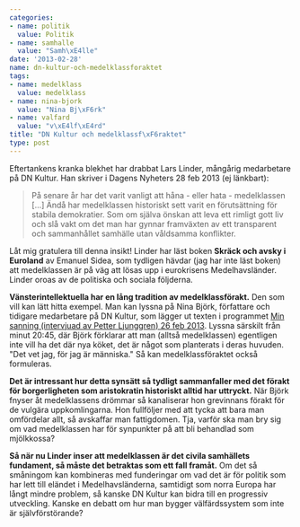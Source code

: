 ```yaml
---
categories:
- name: politik
  value: Politik
- name: samhalle
  value: "Samh\xE4lle"
date: '2013-02-28'
name: dn-kultur-och-medelklassforaktet
tags:
- name: medelklass
  value: medelklass
- name: nina-bjork
  value: "Nina Bj\xF6rk"
- name: valfard
  value: "v\xE4lf\xE4rd"
title: "DN Kultur och medelklassf\xF6raktet"
type: post
---
```

Eftertankens kranka blekhet har drabbat Lars Linder, mångårig medarbetare på DN Kultur. Han skriver i Dagens Nyheters 28 feb 2013 (ej länkbart):

> På senare år har det varit vanligt att håna - eller hata - medelklassen [...] Ändå har medelklassen historiskt sett varit en förutsättning för stabila demokratier. Som om själva önskan att leva ett rimligt gott liv och slå vakt om det man har gynnar framväxten av ett transparent och sammanhållet samhälle utan våldsamma konflikter.

Låt mig gratulera till denna insikt! Linder har läst boken **Skräck och avsky i Euroland** av Emanuel Sidea, som tydligen hävdar (jag har inte läst boken) att medelklassen är på väg att lösas upp i eurokrisens Medelhavsländer. Linder oroas av de politiska och sociala följderna.

**Vänsterintellektuella har en lång tradition av medelklassförakt.** Den som vill kan lätt hitta exempel. Man kan lyssna på Nina Björk, författare och tidigare medarbetare på DN Kultur, som lägger ut texten i programmet [Min sanning (intervjuad av Petter Ljunggren) 26 feb 2013](http://www.svtplay.se/video/1056776/del-7-av-8-nina-bjork). Lyssna särskilt från minut 20:45, där Björk förklarar att man (alltså medelklassen) egentligen inte vill ha det där nya köket, det är något som planterats i deras huvuden. "Det vet jag, för jag är människa." Så kan medelklassföraktet också formuleras.

**Det är intressant hur detta synsätt så tydligt sammanfaller med det förakt för borgerligheten som aristokratin historiskt alltid har uttryckt.** När Björk fnyser åt medelklassens drömmar så kanaliserar hon grevinnans förakt för de vulgära uppkomlingarna. Hon fullföljer med att tycka att bara man omfördelar allt, så avskaffar man fattigdomen. Tja, varför ska man bry sig om vad medelklassen har för synpunkter på att bli behandlad som mjölkkossa?

**Så när nu Linder inser att medelklassen är det civila samhällets fundament, så måste det betraktas som ett fall framåt.** Om det så småningom kan kombineras med funderingar om vad det är för politik som har lett till eländet i Medelhavsländerna, samtidigt som norra Europa har långt mindre problem, så kanske DN Kultur kan bidra till en progressiv utveckling. Kanske en debatt om hur man bygger välfärdssystem som inte är självförstörande?

